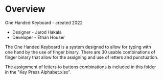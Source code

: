 # Overview

One Handed Keyboard - created 2022

- Designer - Jarod Hakala
- Developer - Ethan Houser

The One Handed Keyboard is a system designed to allow for typing with one hand by the use of finger binary. There are 30 usable combinations of finger binary that allow for the assigning and use of letters and punctuation. 

The assignment of letters to buttons combinations is included in this folder in the "Key Press Alphabet.xlsx".
